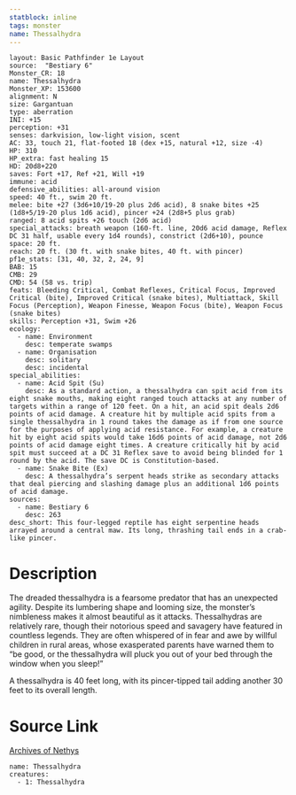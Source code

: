 ```yaml
---
statblock: inline
tags: monster
name: Thessalhydra
---
```

```statblock
layout: Basic Pathfinder 1e Layout
source:  "Bestiary 6"
Monster_CR: 18
name: Thessalhydra
Monster_XP: 153600
alignment: N
size: Gargantuan
type: aberration
INI: +15
perception: +31
senses: darkvision, low-light vision, scent
AC: 33, touch 21, flat-footed 18 (dex +15, natural +12, size -4)
HP: 310
HP_extra: fast healing 15
HD: 20d8+220
saves: Fort +17, Ref +21, Will +19
immune: acid
defensive_abilities: all-around vision
speed: 40 ft., swim 20 ft.
melee: bite +27 (3d6+10/19-20 plus 2d6 acid), 8 snake bites +25 (1d8+5/19-20 plus 1d6 acid), pincer +24 (2d8+5 plus grab)
ranged: 8 acid spits +26 touch (2d6 acid)
special_attacks: breath weapon (160-ft. line, 20d6 acid damage, Reflex DC 31 half, usable every 1d4 rounds), constrict (2d6+10), pounce
space: 20 ft.
reach: 20 ft. (30 ft. with snake bites, 40 ft. with pincer)
pf1e_stats: [31, 40, 32, 2, 24, 9]
BAB: 15
CMB: 29
CMD: 54 (58 vs. trip)
feats: Bleeding Critical, Combat Reflexes, Critical Focus, Improved Critical (bite), Improved Critical (snake bites), Multiattack, Skill Focus (Perception), Weapon Finesse, Weapon Focus (bite), Weapon Focus (snake bites)
skills: Perception +31, Swim +26
ecology:
  - name: Environment
    desc: temperate swamps
  - name: Organisation
    desc: solitary
    desc: incidental
special_abilities:
  - name: Acid Spit (Su)
    desc: As a standard action, a thessalhydra can spit acid from its eight snake mouths, making eight ranged touch attacks at any number of targets within a range of 120 feet. On a hit, an acid spit deals 2d6 points of acid damage. A creature hit by multiple acid spits from a single thessalhydra in 1 round takes the damage as if from one source for the purposes of applying acid resistance. For example, a creature hit by eight acid spits would take 16d6 points of acid damage, not 2d6 points of acid damage eight times. A creature critically hit by acid spit must succeed at a DC 31 Reflex save to avoid being blinded for 1 round by the acid. The save DC is Constitution-based.
  - name: Snake Bite (Ex)
    desc: A thessalhydra’s serpent heads strike as secondary attacks that deal piercing and slashing damage plus an additional 1d6 points of acid damage.
sources:
  - name: Bestiary 6
    desc: 263
desc_short: This four-legged reptile has eight serpentine heads arrayed around a central maw. Its long, thrashing tail ends in a crab-like pincer.
```
# Description
The dreaded thessalhydra is a fearsome predator that has an unexpected agility. Despite its lumbering shape and looming size, the monster’s nimbleness makes it almost beautiful as it attacks. Thessalhydras are relatively rare, though their notorious speed and savagery have featured in countless legends. They are often whispered of in fear and awe by willful children in rural areas, whose exasperated parents have warned them to “be good, or the thessalhydra will pluck you out of your bed through the window when you sleep!” 

A thessalhydra is 40 feet long, with its pincer-tipped tail adding another 30 feet to its overall length.
# Source Link
[Archives of Nethys](https://aonprd.com/MonsterDisplay.aspx?ItemName=Thessalhydra)
```encounter-table
name: Thessalhydra
creatures:
  - 1: Thessalhydra
```
